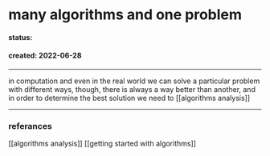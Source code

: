# many algorithms and  one problem 
#### status: 
#### created: 2022-06-28
---
in computation and even in the real world we can solve a particular problem with different ways, though, there is always a way better than another, and in order to determine the best solution we need to [[algorithms analysis]]

---
### referances
[[algorithms analysis]]
[[getting started with algorithms]]